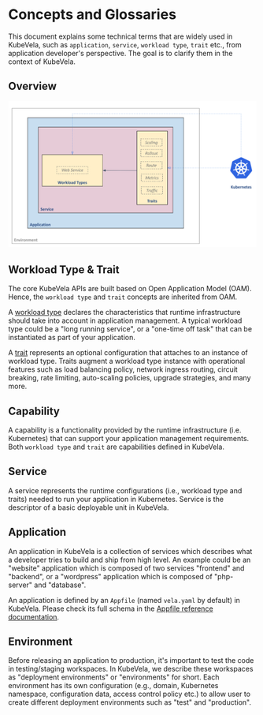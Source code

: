 # Concepts and Glossaries

This document explains some technical terms that are widely used in KubeVela, such as `application`, `service`, `workload type`, `trait` etc., from application developer's perspective. The goal is to clarify them in the context of KubeVela.

## Overview

![alt](../resources/concepts.png)

## Workload Type & Trait
The core KubeVela APIs are built based on Open Application Model (OAM). Hence, the `workload type` and `trait` concepts are inherited from OAM.

A [workload type](https://github.com/oam-dev/spec/blob/master/4.workload_definitions.md) declares the characteristics that runtime infrastructure should take into account in application management. A typical workload type could be a "long running service", or a "one-time off task" that can be instantiated as part of your application.

A [trait](https://github.com/oam-dev/spec/blob/master/6.traits.md) represents an optional configuration that attaches to an instance of workload type. Traits augment a workload type instance with operational features such as load balancing policy, network ingress routing, circuit breaking, rate limiting, auto-scaling policies, upgrade strategies, and many more.

## Capability
A capability is a functionality provided by the runtime infrastructure (i.e. Kubernetes) that can support your application management requirements. Both `workload type` and `trait` are capabilities defined in KubeVela.

## Service
A service represents the runtime configurations (i.e., workload type and traits) needed to run your application in Kubernetes. Service is the descriptor of a basic deployable unit in KubeVela.

## Application
An application in KubeVela is a collection of services which describes what a developer tries to build and ship from high level. An example could be an "website" application which is composed of two services "frontend" and "backend", or a "wordpress" application which is composed of "php-server" and "database".

An application is defined by an `Appfile` (named `vela.yaml` by default) in KubeVela. Please check its full schema in the [Appfile reference documentation](developers/references/devex/appfile.md).

## Environment
Before releasing an application to production, it's important to test the code in testing/staging workspaces. In KubeVela, we describe these workspaces as "deployment environments" or "environments" for short. Each environment has its own configuration (e.g., domain, Kubernetes namespace, configuration data, access control policy etc.) to allow user to create different deployment environments such as "test" and "production".
